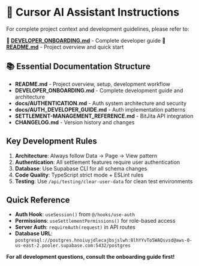 # 🤖 Cursor AI Assistant Instructions

For complete project context and development guidelines, please refer to:

**📖 [DEVELOPER_ONBOARDING.md](./DEVELOPER_ONBOARDING.md)** - Complete developer guide
**📄 [README.md](./README.md)** - Project overview and quick start

## 📚 Essential Documentation Structure

- **README.md** - Project overview, setup, development workflow
- **DEVELOPER_ONBOARDING.md** - Complete development guide and architecture
- **docs/AUTHENTICATION.md** - Auth system architecture and security
- **docs/AUTH_DEVELOPER_GUIDE.md** - Auth implementation patterns
- **SETTLEMENT-MANAGEMENT_REFERENCE.md** - BitJita API integration
- **CHANGELOG.md** - Version history and changes

## Key Development Rules

1. **Architecture**: Always follow Data → Page → View pattern
2. **Authentication**: All settlement features require user authentication
3. **Database**: Use Supabase CLI for all schema changes
4. **Code Quality**: TypeScript strict mode + ESLint rules
5. **Testing**: Use `/api/testing/clear-user-data` for clean test environments

## Quick Reference

- **Auth Hook**: `useSession()` from `@/hooks/use-auth`
- **Permissions**: `useSettlementPermissions()` for role-based access
- **Server Auth**: `requireAuth(request)` in API routes
- **Database URL**: `postgresql://postgres.hnoiuyjdlecajbsjslwh:8lhYYvTo5WAQsvsd@aws-0-us-east-2.pooler.supabase.com:5432/postgres`

**For all development questions, consult the onboarding guide first!**